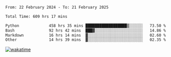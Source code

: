 <!--START_SECTION:waka-->

```txt
From: 22 February 2024 - To: 21 February 2025

Total Time: 609 hrs 17 mins

Python             458 hrs 35 mins ██████████████████▒░░░░░░   73.50 %
Bash               92 hrs 42 mins  ███▓░░░░░░░░░░░░░░░░░░░░░   14.86 %
Markdown           16 hrs 14 mins  ▓░░░░░░░░░░░░░░░░░░░░░░░░   02.60 %
Other              14 hrs 39 mins  ▓░░░░░░░░░░░░░░░░░░░░░░░░   02.35 %
```

<!--END_SECTION:waka-->
[![wakatime](https://wakatime.com/badge/user/5f89a63a-5294-4958-ad30-2b3455e63f2a.svg)](https://wakatime.com/@5f89a63a-5294-4958-ad30-2b3455e63f2a)
